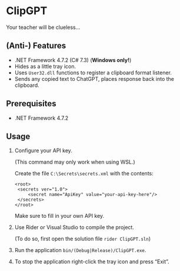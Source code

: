 # ClipGPT

Your teacher will be clueless...

## (Anti-) Features

- .NET Framework 4.7.2 (C# 7.3) (**Windows only!**)
- Hides as a little tray icon.
- Uses `User32.dll` functions to register a clipboard format listener.
- Sends any copied text to ChatGPT, places response back into the clipboard.

## Prerequisites

- .NET Framework 4.7.2

## Usage

1. Configure your API key.

   (This command may only work when using WSL.)

   Create the file `C:\Secrets\secrets.xml` with the contents:
   ```
   <root>
   	<secrets ver="1.0">
   		<secret name="ApiKey" value="your-api-key-here"/>
   	</secrets>
   </root>
   ```
   Make sure to fill in your own API key.

2. Use Rider or Visual Studio to compile the project.

   (To do so, first open the solution file `rider ClipGPT.sln`)

3. Run the application `bin/(Debug|Release)/ClipGPT.exe`.

4. To stop the application right-click the tray icon and press &ldquo;Exit&rdquo;.
